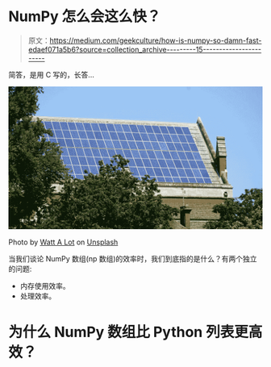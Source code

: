 # NumPy 怎么会这么快？

> 原文：<https://medium.com/geekculture/how-is-numpy-so-damn-fast-edaef071a5b6?source=collection_archive---------15----------------------->

简答，是用 C 写的，长答…

![](img/9cb5976590cf30c8ff14300608a9a8ea.png)

Photo by [Watt A Lot](https://unsplash.com/@wattalot?utm_source=medium&utm_medium=referral) on [Unsplash](https://unsplash.com?utm_source=medium&utm_medium=referral)

当我们谈论 NumPy 数组(np 数组)的效率时，我们到底指的是什么？有两个独立的问题:

*   内存使用效率。
*   处理效率。

# 为什么 NumPy 数组比 Python 列表更高效？